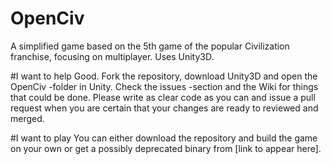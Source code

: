 OpenCiv
=======

A simplified game based on the 5th game of the popular Civilization franchise, focusing on multiplayer. Uses Unity3D.

#I want to help
Good. Fork the repository, download Unity3D and open the OpenCiv -folder in Unity. Check the issues -section and the Wiki for things that could be done. Please write as clear code as you can and issue a pull request when you are certain that your changes are ready to reviewed and merged.

#I want to play
You can either download the repository and build the game on your own or get a possibly deprecated binary from [link to appear here].
